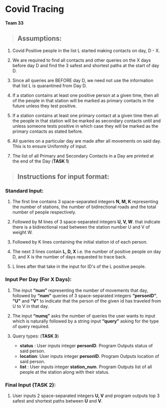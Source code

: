 # Covid Tracing
**Team 33**

>## Assumptions:


1. Covid Positive people in the list L started making contacts on day, D - X.

2. We are required to find all contacts and other queries on the X days before day D and find the 3 safest and shortest paths at the start of day D.

3. Since all queries are BEFORE day D, we need not use the information that list L is quarantined from Day D.

4. If a station contains at least one positive person at a given time, then all of the people in that station will be marked as primary contacts in the future unless they test positive.

5. If a station contains at least one primary contact at a given time then all the people in that station will be marked as secondary contacts until and unless someone tests positive in which case they will be marked as the primary contacts as stated before. 

6. All queries on a particular day are made after all movements on said day. This is to ensure Uniformity of input.

7. The list of all Primary and Secondary Contacts in a Day are printed at the end of the Day (**TASK 1**)

>## Instructions for input format:

### Standard Input:

1. The first line contains 3 space-separated integers **N, M, K** representing the number of stations, the number of bidirectional roads and the total number of people respectively.

2. Followed by M lines of 3 space-separated integers  **U, V, W**. that indicate there is a bidirectional road between the station number U and V of weight W.  

3. Followed by K lines containing the initial station id of each person.

4. The next 3 lines contain **L, D, X** i.e. the number of positive people on day D, and X is the number of days requested to trace back.

5. L lines after that take in the input for ID's of the L positive people. 

### Input Per Day (For X Days):

1. The input **“num”** representing the number of movements that day, followed by **“num”** queries of 3 space-separated integers **“personID”**, **"U"** and **"V"** to indicate that the person of the given id has traveled from U to V in that day.

2. The input **“numq”** asks the number of queries the user wants to input which is naturally followed by a string input **“query”** asking for the type of query required.  

3. Query types: (**TASK 3**)
    *   **status**  : User inputs integer **personID**. Program Outputs status of said person.
    *   **location**: User inputs integer **personID**. Program Outputs location of said person.
    *   **list**    : User inputs integer **station_num**. Program Outputs list of all people at the station along with their status.

### Final Input (**TASK 2**):

1. User inputs 2 space-separated integers  **U, V** and program outputs top 3 safest and shortest paths between **U** and **V**.
